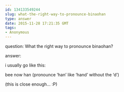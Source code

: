```yaml
---
id: 134133549244
slug: what-the-right-way-to-pronounce-binaohan
type: answer
date: 2015-11-28 17:21:35 GMT
tags:
- Anonymous
---
```

question: What the right way to pronounce binaohan?

answer: <p>i usually go like this:</p><p>bee now han (pronounce&nbsp;‘han’ like&nbsp;‘hand’ without the&nbsp;‘d’)</p><p>(this is close enough... :P)</p>